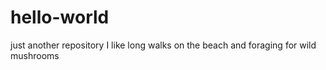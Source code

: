 # hello-world
just another repository
I like long walks on the beach and foraging for wild mushrooms
